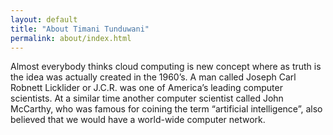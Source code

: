 ```yaml
---
layout: default
title: "About Timani Tunduwani"
permalink: about/index.html
---
```


Almost everybody thinks cloud computing is new concept where as truth is the idea was actually created in the 1960’s. A man called Joseph Carl Robnett Licklider or J.C.R. was one of America’s leading computer scientists. At a similar time another computer scientist called John McCarthy, who was famous for coining the term “artificial intelligence”, also believed that we would have a world-wide computer network.
